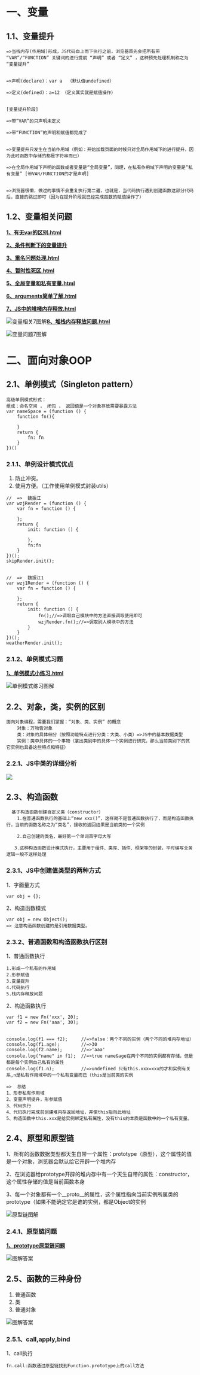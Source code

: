 

# 一、变量

## 1.1、变量提升

    =>当栈内存(作用域)形成，JS代码自上而下执行之前，浏览器首先会把所有带 “VAR”/“FUNCTION” 关键词的进行提前 “声明” 或者 “定义” ，这种预先处理机制称之为 “变量提升”


    =>声明(declare)：var a  （默认值undefined）
    
    =>定义(defined)：a=12 （定义其实就是赋值操作）


    [变量提升阶段]
    
    =>带“VAR”的只声明未定义
    
    =>带“FUNCTION”的声明和赋值都完成了


    =>变量提升只发生在当前作用域（例如：开始加载页面的时候只对全局作用域下的进行提升，因为此时函数中存储的都是字符串而已）
    
    =>在全局作用域下声明的函数或者变量是“全局变量”，同理，在私有作用域下声明的变量是“私有变量” [带VAR/FUNCTION的才是声明]


    =>浏览器很懒，做过的事情不会重复执行第二遍，也就是，当代码执行遇到创建函数这部分代码后，直接的跳过即可（因为在提升阶段就已经完成函数的赋值操作了）

## 1.2、变量相关问题

[**1、有无var的区别.html**](https://github.com/13029768866/JS-base-knowledge/blob/master/1%E3%80%81%E5%8F%98%E9%87%8F%E9%97%AE%E9%A2%98%E5%88%86%E6%9E%90/1%E3%80%81%E6%9C%89%E6%97%A0var%E7%9A%84%E5%8C%BA%E5%88%AB.html)

[**2、条件判断下的变量提升**](https://github.com/13029768866/JS-base-knowledge/blob/master/1%E3%80%81%E5%8F%98%E9%87%8F%E9%97%AE%E9%A2%98%E5%88%86%E6%9E%90/2%E3%80%81%E6%9D%A1%E4%BB%B6%E5%88%A4%E6%96%AD%E4%B8%8B%E7%9A%84%E5%8F%98%E9%87%8F%E6%8F%90%E5%8D%87.html)

[**3、重名问题处理.html**](https://github.com/13029768866/JS-base-knowledge/blob/master/1%E3%80%81%E5%8F%98%E9%87%8F%E9%97%AE%E9%A2%98%E5%88%86%E6%9E%90/3%E3%80%81%E9%87%8D%E5%90%8D%E9%97%AE%E9%A2%98%E5%A4%84%E7%90%86.html)

[**4、暂时性死区.html**](https://github.com/13029768866/JS-base-knowledge/blob/master/1%E3%80%81%E5%8F%98%E9%87%8F%E9%97%AE%E9%A2%98%E5%88%86%E6%9E%90/4%E3%80%81%E6%9A%82%E6%97%B6%E6%80%A7%E6%AD%BB%E5%8C%BA.html)

[**5、全局变量和私有变量.html**](https://github.com/13029768866/JS-base-knowledge/blob/master/1%E3%80%81%E5%8F%98%E9%87%8F%E9%97%AE%E9%A2%98%E5%88%86%E6%9E%90/5%E3%80%81%E5%85%A8%E5%B1%80%E5%8F%98%E9%87%8F%E5%92%8C%E7%A7%81%E6%9C%89%E5%8F%98%E9%87%8F.html)

[**6、arguments简单了解.html**](https://github.com/13029768866/JS-base-knowledge/blob/master/1%E3%80%81%E5%8F%98%E9%87%8F%E9%97%AE%E9%A2%98%E5%88%86%E6%9E%90/6%E3%80%81arguments%E7%AE%80%E5%8D%95%E4%BA%86%E8%A7%A3.html)

[**7、JS中的堆棧内存释放.html**](https://github.com/13029768866/JS-base-knowledge/blob/master/1%E3%80%81%E5%8F%98%E9%87%8F%E9%97%AE%E9%A2%98%E5%88%86%E6%9E%90/7%E3%80%81JS%E4%B8%AD%E7%9A%84%E5%A0%86%E6%A3%A7%E5%86%85%E5%AD%98%E9%87%8A%E6%94%BE.html)

![变量相关7图解](./images/变量相关7答案.png)[**8、堆栈内存释放问题.html**](https://github.com/13029768866/JS-base-knowledge/blob/master/1%E3%80%81%E5%8F%98%E9%87%8F%E9%97%AE%E9%A2%98%E5%88%86%E6%9E%90/8%E3%80%81%E5%A0%86%E6%A0%88%E5%86%85%E5%AD%98%E9%87%8A%E6%94%BE%E9%97%AE%E9%A2%98.html)

![变量问题7图解](./images/变量问题8答案.png)

# 二、面向对象OOP

## 2.1、单例模式（Singleton pattern）

```
高级单例模式形式：
组成：命名空间 ， 闭包 ， 返回值是一个对象存放需要暴露方法
var nameSpace = (function () {
    function fn(){

    }
    return {
        fn: fn
    }
})()
```

### 2.1.1、单例设计模式优点

1. 防止冲突。
2. 使用方便。（工作使用单例模式封装utils）

```
//	=>	魏振江
var wzjRender = (function () {
    var fn = function () {
        
    };
    return {
        init: function () {

        },
        fn:fn
    }
})();
skipRender.init();


//	=>	魏振江1
var wzj1Render = (function () {
    var fn = function () {

    };
    return {
        init: function () {
            fn();//=>调取自己模块中的方法直接调取使用即可
            wzjRender.fn();//=>调取别人模块中的方法
        }
    }
})();
weatherRender.init();
```

### 2.1.2、单例模式习题

[**1、单例模式小练习.html**](https://github.com/13029768866/JS-base-knowledge/blob/master/2%E3%80%81%E9%9D%A2%E5%90%91%E5%AF%B9%E8%B1%A1/1.1%E3%80%81singleton-pattern%E5%B0%8F%E7%BB%83%E4%B9%A0.html)

![单例模式练习图解](./images/单例练习答案.png)

## 2.2、对象，类，实例的区别

```
面向对象编程，需要我们掌握：“对象、类、实例” 的概念
    对象：万物皆对象
    类：对象的具体细分（按照功能特点进行分类：大类、小类）=>JS中的基本数据类型
    实例：类中具体的一个事物（拿出类别中的具体一个实例进行研究，那么当前类别下的其它实例也具备这些特点和特征）
```

### 2.2.1、JS中类的详细分析

![](./images/JS中的类.png)

## 2.3、构造函数

```
  基于构造函数创建自定义类（constructor）
    1.在普通函数执行的基础上“new xxx()”，这样就不是普通函数执行了，而是构造函数执行，当前的函数名称之为“类名”，接收的返回结果是当前类的一个实例
 
    2.自己创建的类名，最好第一个单词首字母大写
 
   3.这种构造函数设计模式执行，主要用于组件、类库、插件、框架等的封装，平时编写业务逻辑一般不这样处理
```

### 2.3.1、JS中创建值类型的两种方式

1、字面量方式

```
var obj = {};
```

2、构造函数模式

```
var obj = new Object();
=> 注意构造函数创建的是引用数据类型。
```

### 2.3.2、普通函数和构造函数执行区别

1、普通函数执行

```
1.形成一个私有的作用域
2.形参赋值
3.变量提升
4.代码执行
5.栈内存释放问题
```

2、构造函数执行

```
var f1 = new Fn('xxx', 20);
var f2 = new Fn('aaa', 30);


console.log(f1 === f2);		//=>false：两个不同的实例（两个不同的堆内存地址）
console.log(f1.age);		//=>30
console.log(f2.name);		//=>'aaa'
console.log("name" in f1);	//=>true name&age在两个不同的实例都有存储，但是都是每个实例自己私有的属性
console.log(f1.n);			//=>undefined 只有this.xxx=xxx的才和实例有关系,n是私有作用域中的一个私有变量而已（this是当前类的实例

=>	总结
1、形参私有作用域
2、变量声明提升，形参赋值
3、代码执行
4、代码执行完成前创建堆内存返回地址，并使this指向此地址
5、构造函数中this.xxx是给实例绑定私有属性，没有this的本质是函数中的一个私有变量。
```

## 2.4、原型和原型链

   1、所有的函数数据类型都天生自带一个属性：prototype（原型），这个属性的值是一个对象，浏览器会默认给它开辟一个堆内存

   2、在浏览器给prototype开辟的堆内存中有一个天生自带的属性：constructor，这个属性存储的值是当前函数本身

   3、每一个对象都有一个__proto__的属性，这个属性指向当前实例所属类的prototype（如果不能确定它是谁的实例，都是Object的实例

![原型链图解](./images/原型链分析.png)

### 2.4.1、原型链问题

[**1、prototype原型链问题**](https://github.com/13029768866/JS-base-knowledge/blob/master/2%E3%80%81%E9%9D%A2%E5%90%91%E5%AF%B9%E8%B1%A1/2%E3%80%81prototype.html)

![图解答案](./images/原型链题1答案.png)

## 2.5、函数的三种身份

1. 普通函数
2. 类
3. 普通对象

![图解答案](./images/函数的三种用法.png)

### 2.5.1、call,apply,bind

1、call执行

```
fn.call:函数通过原型链找到Function.prototype上的call方法
```

